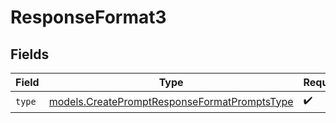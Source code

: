 # ResponseFormat3


## Fields

| Field                                                                                              | Type                                                                                               | Required                                                                                           | Description                                                                                        |
| -------------------------------------------------------------------------------------------------- | -------------------------------------------------------------------------------------------------- | -------------------------------------------------------------------------------------------------- | -------------------------------------------------------------------------------------------------- |
| `type`                                                                                             | [models.CreatePromptResponseFormatPromptsType](../models/createpromptresponseformatpromptstype.md) | :heavy_check_mark:                                                                                 | N/A                                                                                                |